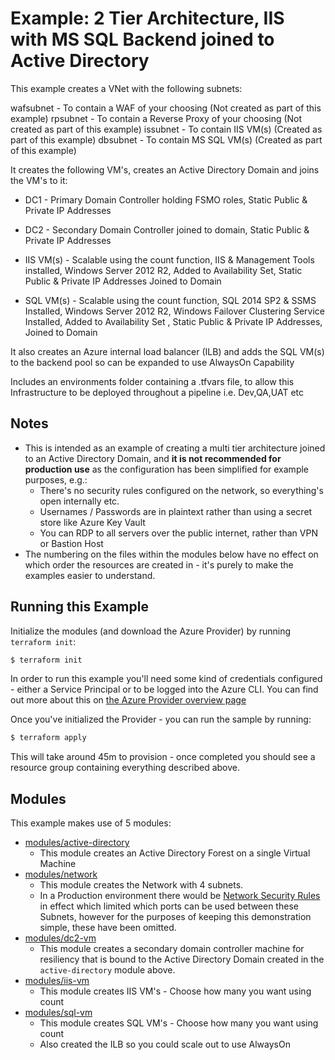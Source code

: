 # Example: 2 Tier Architecture, IIS with MS SQL Backend joined to Active Directory

This example creates a VNet with the following subnets:

wafsubnet - To contain a WAF of your choosing (Not created as part of this example)
rpsubnet  - To contain a Reverse Proxy of your choosing (Not created as part of this example)
issubnet  - To contain IIS VM(s) (Created as part of this example)
dbsubnet  - To contain MS SQL VM(s) (Created as part of this example)

It creates the following VM's, creates an Active Directory Domain and joins the VM's to it:

- DC1 - Primary Domain Controller holding FSMO roles, Static Public & Private IP Addresses

- DC2 - Secondary Domain Controller joined to domain, Static Public & Private IP Addresses 

- IIS VM(s) - Scalable using the count function, IIS & Management Tools installed, Windows Server 2012 R2, Added to Availability Set, Static Public & Private IP Addresses Joined to Domain

- SQL VM(s) - Scalable using the count function, SQL 2014 SP2 & SSMS Installed, Windows Server 2012 R2, Windows Failover Clustering Service Installed, Added to Availability Set , Static Public & Private IP Addresses, Joined to Domain

It also creates an Azure internal load balancer (ILB) and adds the SQL VM(s) to the backend pool so can be expanded to use AlwaysOn Capability

Includes an environments folder containing a .tfvars file, to allow this Infrastructure to be deployed throughout a pipeline i.e. Dev,QA,UAT etc

## Notes

- This is intended as an example of creating a multi tier architecture joined to an Active Directory Domain, and **it is not recommended for production use** as the configuration has been simplified for example purposes, e.g.:
  - There's no security rules configured on the network, so everything's open internally etc.
  - Usernames / Passwords are in plaintext rather than using a secret store like Azure Key Vault
  - You can RDP to all servers over the public internet, rather than VPN or Bastion Host
- The numbering on the files within the modules below have no effect on which order the resources are created in - it's purely to make the examples easier to understand.


## Running this Example

Initialize the modules (and download the Azure Provider) by running `terraform init`:

```bash
$ terraform init
```

In order to run this example you'll need some kind of credentials configured - either a Service Principal or to be logged into the Azure CLI. You can find out more about this on [the Azure Provider overview page](https://www.terraform.io/docs/providers/azurerm/index.html)

Once you've initialized the Provider - you can run the sample by running:

```bash
$ terraform apply
```

This will take around 45m to provision - once completed you should see a resource group containing everything described above.

## Modules

This example makes use of 5 modules:
 * [modules/active-directory](modules/active-directory)
    - This module creates an Active Directory Forest on a single Virtual Machine
 * [modules/network](modules/network)
    - This module creates the Network with 4 subnets.
    - In a Production environment there would be [Network Security Rules](https://www.terraform.io/docs/providers/azurerm/r/network_security_rule.html) in effect which limited which ports can be used between these Subnets, however for the purposes of keeping this demonstration simple, these have been omitted.
 * [modules/dc2-vm](modules/dc2-vm)
    - This module creates a secondary domain controller machine for resiliency that is bound to the Active Directory Domain created in the `active-directory` module above.
 * [modules/iis-vm](modules/iis-vm)
    - This module creates IIS VM's - Choose how many you want using count  
 * [modules/sql-vm](modules/sql-vm)
    - This module creates SQL VM's - Choose how many you want using count
    - Also created the ILB so you could scale out to use AlwaysOn